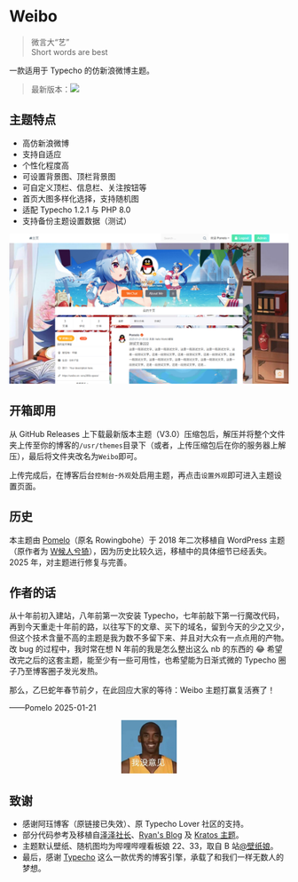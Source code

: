 # Weibo

> 微言大“艺”<br>Short words are best

一款适用于 Typecho 的仿新浪微博主题。

> 最新版本：<img src="https://img.shields.io/github/release/PomeloOfficial/Weibo.svg?style=flat-square">

## 主题特点

* 高仿新浪微博
* 支持自适应
* 个性化程度高
* 可设置背景图、顶栏背景图
* 可自定义顶栏、信息栏、关注按钮等
* 首页大图多样化选择，支持随机图
* 适配 Typecho 1.2.1 与 PHP 8.0
* 支持备份主题设置数据（测试）

<img src="/screenshot.png" alt="主题截图">

## 开箱即用

从 GitHub Releases 上下载最新版本主题（V3.0）压缩包后，解压并将整个文件夹上传至你的博客的<code>/usr/themes</code>目录下（或者，上传压缩包后在你的服务器上解压），最后将文件夹改名为<code>Weibo</code>即可。

上传完成后，在博客后台<code>控制台</code>-<code>外观</code>处启用主题，再点击<code>设置外观</code>即可进入主题设置页面。

## 历史

本主题由 <a href="https://rowingbohe.com" target="_blank">Pomelo</a>（原名 Rowingbohe）于 2018 年二次移植自 WordPress 主题（原作者为 <a href="https://www.ahwgs.cn" target="_blank">W候人兮猗</a>），因为历史比较久远，移植中的具体细节已经丢失。2025 年，对主题进行修复与完善。


## 作者的话

从十年前初入建站，八年前第一次安装 Typecho，七年前敲下第一行魔改代码，再到今天重走十年前的路，以往写下的文章、买下的域名，留到今天的少之又少，但这个技术含量不高的主题是我为数不多留下来、并且对大众有一点点用的产物。改 bug 的过程中，我时常在想 N 年前的我是怎么整出这么 nb 的东西的 :joy: 希望改完之后的这套主题，能至少有一些可用性，也希望能为日渐式微的 Typecho 圈子乃至博客圈子发光发热。

那么，乙巳蛇年春节前夕，在此回应大家的等待：Weibo 主题打赢复活赛了！

——Pomelo 2025-01-21

<center><img src="/womeiyijian.png" alt="孩子们，我回来了" width="100px"></center>

## 致谢

* 感谢阿珏博客（原链接已失效）、原 Typecho Lover 社区的支持。
* 部分代码参考及移植自<a href="https://typecho.work" target="_blank">泽泽社长</a>、<a href="https://blog.iplayloli.com" target="_blank">Ryan's Blog</a> 及 <a href="https://typecho.work/archives/Kratos.html" target="_blank">Kratos 主题</a>。
* 主题默认壁纸、随机图均为哔哩哔哩看板娘 22、33，取自 B 站[@壁纸娘](https://space.bilibili.com/6823116/dynamic)。
* 最后，感谢 <a href="https://typecho.org">Typecho</a> 这么一款优秀的博客引擎，承载了和我们一样无数人的梦想。